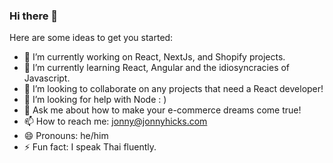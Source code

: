 ### Hi there 👋


Here are some ideas to get you started:

- 🔭 I’m currently working on React, NextJs, and Shopify projects.
- 🌱 I’m currently learning React, Angular and the idiosyncracies of Javascript.
- 👯 I’m looking to collaborate on any projects that need a React developer!
- 🤔 I’m looking for help with Node : )
- 💬 Ask me about how to make your e-commerce dreams come true!
- 📫 How to reach me: jonny@jonnyhicks.com  
- 😄 Pronouns: he/him
- ⚡ Fun fact: I speak Thai fluently.
